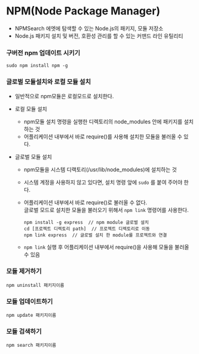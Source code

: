# NPM(Node Package Manager)

- NPMSearch 에엣에 탐색할 수 있는 Node.js의 패키지, 모듈 저장소
- Node.js 패키지 설치 및 버전, 호환성 관리를 할 수 있는 커맨드 라인 유틸리티

### 구버전 npm 업데이트 시키기

```terminal
sudo npm install npm -g
```

### 글로벌 모듈설치와 로컬 모듈 설치

- 일반적으로 npm모듈은 로컬모드로 설치한다.
- 로컬 모듈 설치

  - npm모듈 설치 명령을 실행한 디렉토리의 node_modules 안에 패키지를 설치하는 것
  - 어플리케이션 내부에서 바로 require()를 사용해 설치한 모듈을 불러올 수 있다.

- 글로벌 모듈 설치

  - npm모듈을 시스템 디랙토리(/usr/lib/node_modules)에 설치하는 것
  - 시스템 계정을 사용하지 않고 있다면, 설치 명령 앞에 `sudo` 를 붙여 주어야 한다.
  - 어플리케이션 내부에서 바로 require()로 불러올 수 없다.<br/>글로벌 모드로 설치한 모듈을 불러오기 위해서 `npm link` 명령어를 사용한다.

    ```terminal
    npm install -g express  // npm module 글로벌 설치
    cd [프로젝트 디렉토리 path]  // 프로젝트 디렉토리로 이동
    npm link express  // 글로벌 설치 한 module를 프로젝트와 연결
    ```

  - `npm link` 실행 후 어플리케이션 내부에서 require()을 사용해 모듈을 불러올 수 있음

### 모듈 제거하기

```terminal
npm uninstall 패키지이름
```

### 모듈 업데이트하기

```terminal
npm update 패키지이름
```

### 모듈 검색하기

```terminal
npm search 패키지이름
```
